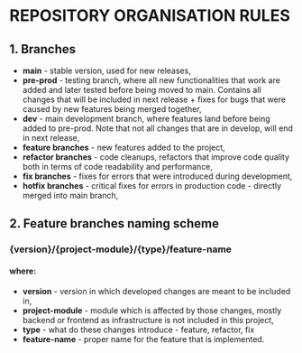 # REPOSITORY ORGANISATION RULES

## 1. Branches
- **main** - stable version, used for new releases,
- **pre-prod** - testing branch, where all new functionalities that work are added and later tested before being moved to main. Contains all changes that
will be included in next release + fixes for bugs that were caused by new features being merged together,
- **dev** - main development branch, where features land before being added to 
pre-prod. Note that not all changes that are in develop, will end in next release,
- **feature branches** - new features added to the project,
- **refactor branches** - code cleanups, refactors that improve code quality both in terms of code readability and performance,
- **fix branches** - fixes for errors that were introduced during development,
- **hotfix branches** - critical fixes for errors in production code - directly merged into main branch,
## 2. Feature branches naming scheme
### {version}/{project-module}/{type}/feature-name
#### where:
- **version** - version in which developed changes are meant to be included in,
- **project-module** - module which is affected by those changes, mostly backend or frontend as infrastructure is not included in this project,
- **type** - what do these changes introduce - feature, refactor, fix
- **feature-name** - proper name for the feature that is implemented.